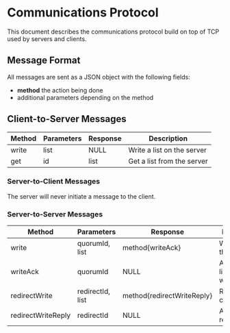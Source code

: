 # Communications Protocol

This document describes the communications protocol build on top of TCP used by servers and clients.

## Message Format

All messages are sent as a JSON object with the following fields:
 - **method** the action being done
 - additional parameters depending on the method

## Client-to-Server Messages

| Method | Parameters | Response | Description                |
|--------|------------|----------|----------------------------|
| write  | list       | NULL     | Write a list on the server |
| get    | id         | list     | Get a list from the server |

### Server-to-Client Messages

The server will never initiate a message to the client.

### Server-to-Server Messages

| Method             | Parameters       | Response                   | Description                  |
|--------------------|------------------|----------------------------|------------------------------|
| write              | quorumId, list   | method{writeAck}           | Write a list to the db       |
| writeAck           | quorumId         | NULL                       | Acknowledge list was written |
| redirectWrite      | redirectId, list | method{redirectWriteReply} | Redirect a client request    |
| redirectWriteReply | redirectId       | NULL                       | Answer to redirection        |
